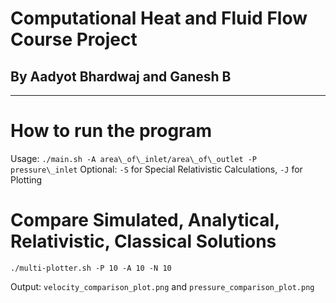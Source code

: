 # Computational Heat and Fluid Flow Course Project

## By Aadyot Bhardwaj and Ganesh B

---

# How to run the program

Usage: `./main.sh -A area\_of\_inlet/area\_of\_outlet -P pressure\_inlet`
Optional: `-S` for Special Relativistic Calculations, `-J` for Plotting

# Compare Simulated, Analytical, Relativistic, Classical Solutions

`./multi-plotter.sh -P 10 -A 10 -N 10 `

Output: `velocity_comparison_plot.png` and `pressure_comparison_plot.png`
